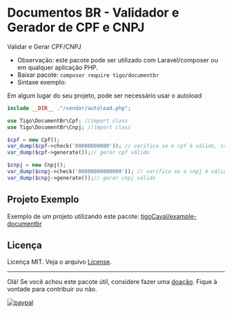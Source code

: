 # Documentos BR - Validador e Gerador de CPF e CNPJ
Validar e Gerar CPF/CNPJ 

- Observação: este pacote pode ser utilizado com Laravel/composer ou em qualquer aplicação PHP.
- Baixar pacote:  ```composer require tigo/documentbr```
- Sintaxe exemplo:

Em algum lugar do seu projeto, pode ser necessário usar o autoload
 ```php
 include __DIR__ ."/vendor/autoload.php";
 ```
```php
use Tigo\DocumentBr\Cpf; //import class 
use Tigo\DocumentBr\Cnpj; //import class 

$cpf = new Cpf(); 
var_dump($cpf->check('00000000000')); // verifica se o cpf é válido, caso seja válido retorne true
var_dump($cpf->generate());// gerar cpf válido

$cnpj = new Cnpj();
var_dump($cnpj->check('00000000000000')); // verifica se o cnpj é válido, caso seja válido retorne true
var_dump($cnpj->generate());// gerar cnpj válido
 ```
## Projeto Exemplo
   Exemplo de um projeto utilizando este pacote: [tigoCaval/example-documentbr](https://github.com/tigoCaval/example-documentbr)
## Licença

Licença MIT. Veja o arquivo [License](https://github.com/tigoCaval/document-br/blob/main/LICENSE).

---

Olá! Se você achou este pacote útil, considere fazer uma [doação](https://www.paypal.com/donate?hosted_button_id=GNFS3L3FRC9K8). Fique à vontade para contribuir ou não.

[![paypal](https://www.paypalobjects.com/pt_BR/i/btn/btn_donate_SM.gif)](https://www.paypal.com/donate?hosted_button_id=GNFS3L3FRC9K8) 
